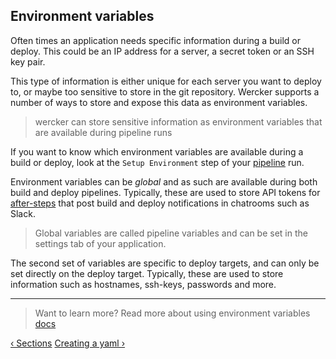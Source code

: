 ## Environment variables

Often times an application needs specific information during a build or
deploy. This could be an IP address for a server, a secret token or an
SSH key pair.

This type of information is either unique for each server you want to
deploy to, or maybe too sensitive to store in the git repository. Wercker supports a number
of ways to store and expose this data as environment variables.

> wercker can store sensitive information as environment variables that
> are available during pipeline runs

If you want to know which environment variables are available during a build
or deploy, look at the `Setup Environment` step of your [pipeline](/learn/pipelines/01_introduction.html) run.

Environment variables can be *global* and as such are available
during both build and deploy pipelines. Typically, these are used to store API tokens for
[after-steps](/learn/steps/03_after-steps.html) that post build and
deploy notifications in chatrooms such as Slack.

>Global variables are called pipeline variables and can be set in the settings
tab of your application.

The second set of variables are specific to deploy targets, and can only be set
directly on the deploy target. Typically, these are used to store information
such as hostnames, ssh-keys, passwords and more.

- - -
> Want to learn more? Read more about using environment variables
> [docs](/docs/environment-variables/index.html)

[&lsaquo; Sections](/learn/wercker-yml/02_sections.html "nav previous yml")
[Creating a yaml &rsaquo;](/learn/wercker-yml/04_creating-a-yml.html "nav next yml")

